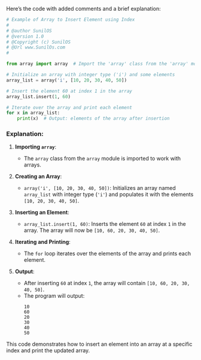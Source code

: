 Here’s the code with added comments and a brief explanation:

```python
# Example of Array to Insert Element using Index
# 
# @author SunilOS  
# @version 1.0
# @Copyright (c) SunilOS  
# @Url www.SunilOs.com
#

from array import array  # Import the 'array' class from the 'array' module

# Initialize an array with integer type ('i') and some elements
array_list = array('i', [10, 20, 30, 40, 50])

# Insert the element 60 at index 1 in the array
array_list.insert(1, 60)

# Iterate over the array and print each element
for x in array_list:
    print(x)  # Output: elements of the array after insertion
```

### Explanation:

1. **Importing `array`**:
   - The `array` class from the `array` module is imported to work with arrays.

2. **Creating an Array**:
   - `array('i', [10, 20, 30, 40, 50])`: Initializes an array named `array_list` with integer type (`'i'`) and populates it with the elements `[10, 20, 30, 40, 50]`.

3. **Inserting an Element**:
   - `array_list.insert(1, 60)`: Inserts the element `60` at index `1` in the array. The array will now be `[10, 60, 20, 30, 40, 50]`.

4. **Iterating and Printing**:
   - The `for` loop iterates over the elements of the array and prints each element.

5. **Output**:
   - After inserting `60` at index `1`, the array will contain `[10, 60, 20, 30, 40, 50]`.
   - The program will output:
     ```
     10
     60
     20
     30
     40
     50
     ```

This code demonstrates how to insert an element into an array at a specific index and print the updated array.
